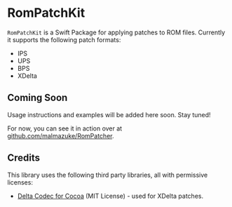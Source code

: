 # RomPatchKit

`RomPatchKit` is a Swift Package for applying patches to ROM files. Currently it supports the following patch formats:
- IPS
- UPS
- BPS
- XDelta

## Coming Soon

Usage instructions and examples will be added here soon. Stay tuned!

For now, you can see it in action over at [github.com/malmazuke/RomPatcher](https://github.com/malmazuke/RomPatcher).

## Credits

This library uses the following third party libraries, all with permissive licenses:

- [Delta Codec for Cocoa](https://github.com/ably/delta-codec-cocoa) (MIT License) - used for XDelta patches.

